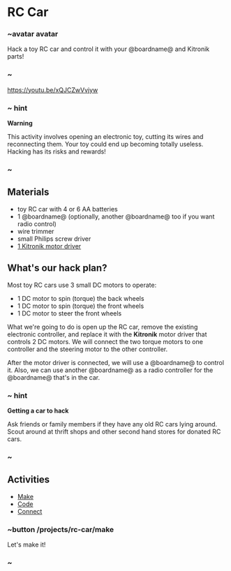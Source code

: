 # RC Car

### ~avatar avatar

Hack a toy RC car and control it with your @boardname@ and Kitronik parts!

### ~

https://youtu.be/xQJCZwVvjyw

### ~ hint
**Warning**

This activity involves opening an electronic toy, cutting its wires and reconnecting them. Your toy could end up becoming totally useless. Hacking has its risks and rewards!

### ~

## Materials

* toy RC car with 4 or 6 AA batteries
* 1 @boardname@ (optionally, another @boardname@ too if you want radio control)
* wire trimmer
* small Philips screw driver
* [1 Kitronik motor driver](https://www.kitronik.co.uk/5620-motor-driver-board-for-the-bbc-microbit-v2.html)

## What's our hack plan?

Most toy RC cars use 3 small DC motors to operate:
* 1 DC motor to spin (torque) the back wheels
* 1 DC motor to spin (torque) the front wheels
* 1 DC motor to steer the front wheels

What we're going to do is open up the RC car, remove the existing electronic controller, and replace it with the **Kitronik** motor driver that controls 2 DC motors. We will connect the two torque motors to one controller and the steering motor to the other controller.

After the motor driver is connected, we will use a @boardname@ to control it. Also, we can use another @boardname@ as a radio controller for the @boardname@ that's in the car.

### ~ hint

**Getting a car to hack**

Ask friends or family members if they have any old RC cars lying around. Scout around at thrift shops and other second hand stores for donated RC cars.

### ~

## Activities

* [Make](/projects/rc-car/make)  
* [Code](/projects/rc-car/code)
* [Connect](/projects/rc-car/connect)

### ~button /projects/rc-car/make

Let's make it!

### ~
